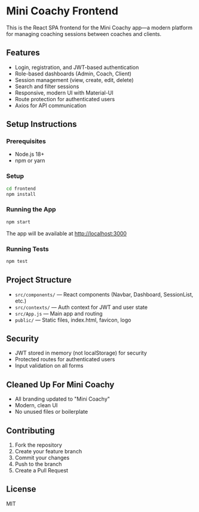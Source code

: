 # Mini Coachy Frontend

This is the React SPA frontend for the Mini Coachy app—a modern platform for managing coaching sessions between coaches and clients.

## Features
- Login, registration, and JWT-based authentication
- Role-based dashboards (Admin, Coach, Client)
- Session management (view, create, edit, delete)
- Search and filter sessions
- Responsive, modern UI with Material-UI
- Route protection for authenticated users
- Axios for API communication

## Setup Instructions

### Prerequisites
- Node.js 18+
- npm or yarn

### Setup
```bash
cd frontend
npm install
```

### Running the App
```bash
npm start
```
The app will be available at [http://localhost:3000](http://localhost:3000)

### Running Tests
```bash
npm test
```

## Project Structure
- `src/components/` — React components (Navbar, Dashboard, SessionList, etc.)
- `src/contexts/` — Auth context for JWT and user state
- `src/App.js` — Main app and routing
- `public/` — Static files, index.html, favicon, logo

## Security
- JWT stored in memory (not localStorage) for security
- Protected routes for authenticated users
- Input validation on all forms

## Cleaned Up For Mini Coachy
- All branding updated to "Mini Coachy"
- Modern, clean UI
- No unused files or boilerplate

## Contributing
1. Fork the repository
2. Create your feature branch
3. Commit your changes
4. Push to the branch
5. Create a Pull Request

## License
MIT
